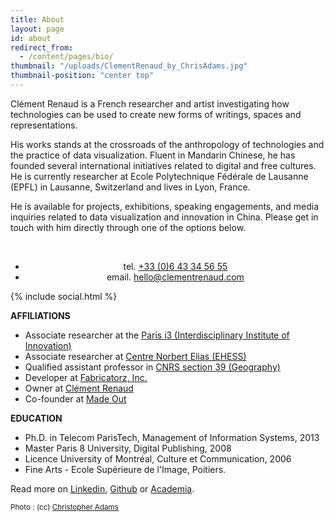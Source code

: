 ```yaml
---
title: About
layout: page
id: about
redirect_from:
  - /content/pages/bio/
thumbnail: "/uploads/ClementRenaud_by_ChrisAdams.jpg"
thumbnail-position: "center top"
---
```


Clément Renaud is a French researcher and artist investigating how technologies can be used to create new forms of writings, spaces and representations.

His works stands at the crossroads of the anthropology of technologies and the practice of data visualization. Fluent in Mandarin Chinese, he has founded several international initiatives related to digital and free cultures. He is currently researcher at Ecole Polytechnique Fédérale de Lausanne (EPFL) in Lausanne, Switzerland and lives in Lyon, France.

He is available for projects, exhibitions, speaking engagements, and media inquiries related to data visualization and innovation in China. Please get in touch with him directly through one of the options below.

<br>
<ul style="text-align:center">  
  <li>tel. <a href="callto:+33643345655">+33 (0)6 43 34 56 55</a></li>
  <li>email. <a href="mailto:hello@clementrenaud.com">hello@clementrenaud.com</a></li>
</ul>

{% include social.html %}

**AFFILIATIONS**

+ Associate researcher at the [Paris i3 (Interdisciplinary Institute of Innovation)](http://www.i-3.fr/?lang=en)
+ Associate researcher at [Centre Norbert Elias (EHESS)](http://centre-norbert-elias.ehess.fr/)
+ Qualified assistant professor in [CNRS section 39 (Geography)](http://www.cnrs.fr/comitenational/sections/section.php?sec=39)
+ Developer at [Fabricatorz, Inc.](http://fabricatorz.com)
+ Owner at [Clément Renaud](http://clementrenaud.com)
+ Co-founder at [Made Out](http://madeout.net)

**EDUCATION**

* Ph.D. in Telecom ParisTech, Management of Information Systems, 2013
* Master Paris 8 University, Digital Publishing, 2008
* Licence University of Montréal, Culture et Communication, 2006
* Fine Arts - Ecole Supérieure de l'Image, Poitiers.

Read more on [Linkedin](http://fr.linkedin.com/in/clementrenaud), [Github](http://github.com/clemsos) or [Academia](https://telecom-paristech.academia.edu/Cl%C3%A9mentRenaud).

<small>Photo : (cc) [Christopher Adams](http://chris.raysend.com)</small>
